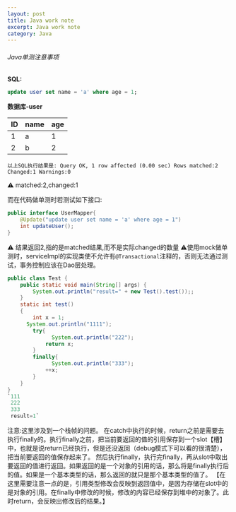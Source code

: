 ```yaml
---
layout: post
title: Java work note
excerpt: Java work note
category: Java
---
```


###### Java单测注意事项

**SQL:**

```sql
update user set name = 'a' where age = 1;
```

**数据库-user**

 |ID  |name|age|
 |----|----|---|
 | 1  | a  | 1 |
 | 2  | b  | 2 |

`以上SQL执行结果是:
Query OK, 1 row affected (0.00 sec)
Rows matched:2 Changed:1 Warnings:0`

⚠️ matched:2,changed:1

而在代码做单测时若测试如下接口:

```java
public interface UserMapper{
    @Update("update user set name = 'a' where age = 1")
    int updateUser();
}
```

⚠️ 结果返回2,指的是matched结果,而不是实际changed的数量
⚠️使用mock做单测时，serviceImpl的实现类使不允许有`@Transactional`注释的，否则无法通过测试，事务控制应该在Dao层处理。



```java
public class Test {
	public static void main(String[] args) {
		System.out.println("result=" + new Test().test());;  
	}
	static int test()  
	{  
	    int x = 1;
      System.out.println("1111");
	    try{  
	    	  System.out.println("222");
	        return x;  
	    }  
	    finally{  
	    	  System.out.println("333");
	        ++x;  
	    }  
	}
}
`111
 222
 333
 result=1`
```

注意:这里涉及到一个栈帧的问题。
在catch中执行的时候，return之前是需要去执行finally的。执行finally之前，把当前要返回的值的引用保存到一个slot【槽】中，也就是说return已经执行，但是还没返回（debug模式下可以看的很清楚），把当前要返回的值保存起来了。 然后执行finally，执行完finally，再从slot中取出要返回的值进行返回。如果返回的是一个对象的引用的话，那么将是finally执行后的值。如果是一个基本类型的话，那么返回的就只是那个基本类型的值了。
【在这里需要注意一点的是，引用类型修改会反映到返回值中，是因为存储在slot中的是对象的引用。在finally中修改的时候，修改的内容已经保存到堆中的对象了。此时return，会反映出修改后的结果。】
